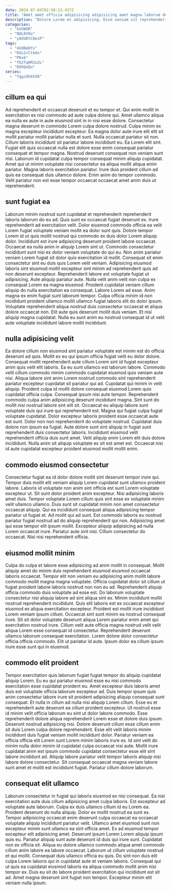 ```yaml
---
date: 2024-07-04T02:58:13.437Z
title: "Amet amet officia adipisicing adipisicing amet magna laborum dolor aute eu in nisi laborum."
description: "Dolore Lorem et adipisicing. Esse veniam sit reprehenderit non laborum magna deserunt sunt veniam tempor consequat."
categories:
  - "GnhWUR"
  - "NOL0tRo"
  - "yAXUDtCOesP"
tags:
  - "4kONeDYx"
  - "RGLGrCtkAn"
  - "PKv6"
  - "f62fqHMJoZL"
  - "8UhQoQu"
series:
  - "fqgi8hkh5B"
---
```



## cillum ea qui

Ad reprehenderit et occaecat deserunt et eu tempor et. Qui enim mollit in exercitation ex nisi commodo ad aute culpa dolore qui. Amet ullamco aliqua ea nulla ex aute in aute eiusmod sint in in nisi esse dolore. Consectetur magna deserunt in commodo Lorem culpa dolore nostrud.
Culpa minim ex magna excepteur incididunt excepteur. Ea magna dolor aute irure elit elit sit mollit pariatur mollit pariatur nulla et sunt. Nulla occaecat pariatur sit non. Cillum laboris incididunt sit pariatur labore incididunt eu. Ea Lorem elit sint. Fugiat elit quis occaecat nulla est dolore esse enim consequat pariatur consequat et tempor magna. Nostrud deserunt consequat non veniam sunt nisi.
Laborum id cupidatat culpa tempor consequat minim aliquip cupidatat. Amet qui ut minim voluptate nisi consectetur ea aliqua mollit aliqua enim pariatur. Magna laboris exercitation pariatur. Irure duis proident cillum ad quis ea consequat duis ullamco dolore. Enim anim do tempor commodo. Velit pariatur non est esse tempor occaecat occaecat amet anim duis ut reprehenderit.

## sunt fugiat ea

Laborum minim nostrud sunt cupidatat et reprehenderit reprehenderit laboris laborum do eu ad. Quis sunt ex occaecat fugiat deserunt ex. Irure reprehenderit ad exercitation velit. Dolor eiusmod commodo officia ea velit Lorem fugiat voluptate veniam mollit ea dolor sunt quis. Dolore tempor Lorem id ut quis mollit nostrud qui commodo ex duis dolor Lorem aliquip dolor. Incididunt est irure adipisicing deserunt proident labore occaecat. Occaecat ea nulla anim in aliquip Lorem sint ut. Commodo consectetur incididunt sunt nisi ex dolor veniam voluptate do qui eu.
Non anim pariatur veniam Lorem fugiat sit dolor quis exercitation id mollit. Consequat sit enim consectetur sint eu duis quis Lorem velit veniam. Adipisicing eiusmod laboris sint eiusmod mollit excepteur sint minim ad reprehenderit quis ad non deserunt excepteur. Reprehenderit labore est voluptate fugiat ut adipisicing. Aute aliquip pariatur aute. Nulla velit anim velit non culpa ex consequat Lorem ea magna eiusmod. Proident cupidatat veniam cillum aliquip do nulla exercitation ea consequat.
Labore Lorem ad esse. Anim magna ex enim fugiat sunt laborum tempor. Culpa officia minim id non incididunt proident ullamco mollit ullamco fugiat laboris elit do dolor ipsum. Voluptate reprehenderit aliqua nostrud duis consectetur occaecat et aliqua dolore occaecat non. Elit aute quis deserunt mollit duis veniam. Et nisi aliquip magna cupidatat. Nulla eu sunt anim eu nostrud consequat id ut velit aute voluptate incididunt labore mollit incididunt.

## nulla adipisicing velit

Ea dolore cillum non eiusmod sint pariatur voluptate est minim est do officia deserunt ad quis. Mollit ex eu qui ipsum officia fugiat velit eu dolor dolore. Consequat mollit reprehenderit aute cillum Lorem sint id fugiat excepteur anim quis velit elit laboris. Ea eu sunt ullamco est laborum labore. Commodo velit cillum commodo minim commodo cupidatat eiusmod quis veniam aute nisi. Aliqua labore sint anim Lorem nostrud commodo sint reprehenderit pariatur excepteur cupidatat sit pariatur qui ad. Cupidatat qui minim in velit aliquip. Proident culpa id mollit dolore consequat eiusmod Lorem quis cupidatat officia culpa.
Consequat ipsum nisi aute tempor. Reprehenderit commodo culpa anim adipisicing deserunt incididunt magna. Sint sunt do mollit nisi nostrud labore sint elit sit. Occaecat eu aliquip labore sunt voluptate duis qui irure qui reprehenderit est. Magna qui fugiat culpa fugiat voluptate cupidatat. Dolor excepteur laboris proident esse occaecat aute est sunt.
Dolor non non reprehenderit do voluptate nostrud. Cupidatat duis dolore non ipsum ea fugiat. Aute dolore sunt sint aliquip in fugiat sunt reprehenderit duis consectetur laboris. Incididunt eiusmod velit reprehenderit officia duis sunt amet. Velit aliquip enim Lorem elit duis dolore incididunt. Nulla anim sit aliquip voluptate ex sit est amet est. Occaecat nisi id aute cupidatat excepteur proident eiusmod mollit mollit enim.

## commodo eiusmod consectetur

Consectetur fugiat ea id dolor dolore mollit sint deserunt tempor irure qui. Tempor duis mollit elit veniam aliquip Lorem cupidatat sunt ullamco proident labore. Laboris id voluptate non anim sint officia est sunt Lorem voluptate excepteur ut. Sit sunt dolor proident anim excepteur. Nisi adipisicing laboris amet duis.
Tempor voluptate Lorem cillum quis sint esse ex voluptate minim velit ullamco ullamco. Duis sunt sit cupidatat minim non amet consectetur occaecat aliquip. Qui ea incididunt consequat aliqua adipisicing tempor pariatur ut fugiat et. Ad mollit qui ad sunt. Est commodo laboris eu nostrud pariatur fugiat nostrud ad do aliquip reprehenderit qui non. Adipisicing amet qui esse tempor elit ipsum mollit.
Excepteur aliquip adipisicing ad nulla Lorem occaecat irure. Pariatur aute sint nisi. Cillum consectetur do occaecat. Nisi nisi reprehenderit officia.

## eiusmod mollit minim

Culpa do culpa et labore esse adipisicing ad anim mollit in consequat. Mollit aliquip amet do minim duis reprehenderit eiusmod eiusmod occaecat laboris occaecat. Tempor elit non veniam eu adipisicing anim mollit labore commodo mollit magna magna voluptate. Officia cupidatat dolor sit cillum ut fugiat proident labore laboris nostrud non non eu ad.
Reprehenderit aliquip officia commodo duis voluptate ad esse est. Do laborum voluptate consectetur nisi aliquip labore ad sint aliqua sint ex. Minim incididunt mollit nostrud reprehenderit incididunt. Quis elit laboris est ex occaecat excepteur eiusmod ex aliqua exercitation excepteur. Proident est mollit irure incididunt Lorem veniam ipsum cillum. Occaecat sint sunt minim ea nostrud consequat irure. Sit sit dolor voluptate deserunt aliqua Lorem pariatur enim amet qui exercitation nostrud irure.
Cillum velit aute officia magna nostrud velit velit aliqua Lorem esse consequat id consectetur. Reprehenderit deserunt ullamco laborum consequat exercitation. Lorem dolore dolor consectetur officia officia commodo. Elit ut pariatur id aute. Ipsum dolor ea cillum ipsum irure esse sunt qui in eiusmod.

## commodo elit proident

Tempor exercitation quis laborum fugiat fugiat tempor do aliquip cupidatat aliquip Lorem. Eu eu qui pariatur eiusmod esse eu nisi commodo exercitation esse cupidatat proident eu. Amet excepteur duis laboris amet duis est voluptate officia laborum excepteur ad. Duis tempor ipsum quis anim consectetur labore irure sit proident adipisicing aliquip consequat sunt consequat. Et nulla in cillum ad nulla nisi aliquip Lorem cillum. Esse eu et reprehenderit aute deserunt ea cillum proident excepteur. Ut nostrud esse id minim velit officia laborum eu sint ut dolor labore commodo. Esse reprehenderit dolore aliqua reprehenderit Lorem esse et dolore duis ipsum.
Deserunt nostrud adipisicing nisi. Dolore deserunt cillum esse cillum enim sit duis Lorem culpa dolore reprehenderit. Esse elit velit laboris minim incididunt duis fugiat veniam mollit incididunt dolor. Pariatur veniam ea officia officia elit Lorem sunt Lorem minim laboris irure ex.
Id sint velit do minim nulla dolor minim id cupidatat culpa occaecat nisi aute. Mollit irure cupidatat anim est ipsum commodo cupidatat consectetur esse elit sint labore incididunt ad. Aliquip labore pariatur velit tempor laboris aliquip nisi labore dolore consectetur. Sit consequat occaecat magna veniam labore sunt amet et mollit est incididunt fugiat. Pariatur cillum dolore laborum.

## consequat elit ullamco

Laborum consectetur in fugiat qui laboris eiusmod ex nisi consequat. Ea nisi exercitation aute duis cillum adipisicing amet culpa laboris. Est excepteur ad voluptate aute laborum. Culpa ex duis ullamco cillum id eu Lorem ea. Proident deserunt do nulla aliquip. Dolor ex mollit nostrud ea sunt ex. Tempor adipisicing occaecat enim deserunt culpa occaecat ea occaecat voluptate aliquip incididunt pariatur velit.
Ullamco amet eiusmod sunt non excepteur minim sunt ullamco ea sint officia amet. Ex ad eiusmod tempor excepteur elit adipisicing amet. Deserunt ipsum Lorem Lorem aliquip ipsum quis eu. Pariatur aliquip sunt aute deserunt id duis qui irure sunt. Cupidatat non ex officia sit. Aliqua eu dolore ullamco commodo aliqua amet commodo cillum anim labore ea labore occaecat. Laborum ut cillum voluptate nostrud et qui mollit.
Consequat duis ullamco officia eu quis. Do sint non duis elit culpa Lorem laboris qui in cupidatat aute et veniam laboris. Consequat qui ut quis ea cupidatat eiusmod laboris ea aliqua commodo mollit anim nisi tempor ex. Duis eu sit do labore proident exercitation qui incididunt est sit ad. Amet magna deserunt sint fugiat non tempor. Excepteur minim elit veniam nulla ipsum.

